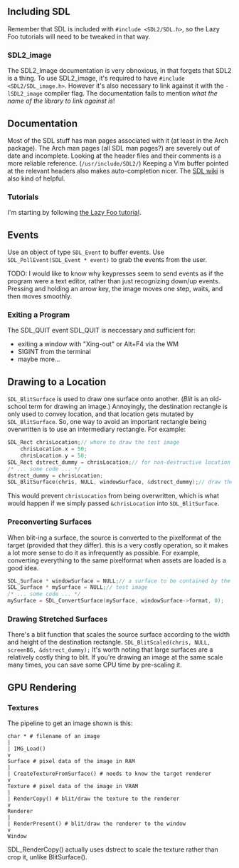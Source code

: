 ## Including SDL
Remember that SDL is included with `#include <SDL2/SDL.h>`, 
so the Lazy Foo tutorials will need to be tweaked in that way.

### SDL2_image
The SDL2_Image documentation is very obnoxious, in that forgets that SDL2 is a thing.
To use SDL2_image, it's required to have `#include <SDL2/SDL_image.h>`.
However it's also necessary to link against it with the `-lSDL2_image` compiler flag.
The documentation fails to mention *what the name of the library to link against is*!

## Documentation
Most of the SDL stuff has man pages associated with it (at least in the Arch package).
The Arch man pages (all SDL man pages?) are severely out of date and incomplete.
Looking at the header files and their comments is a more reliable reference. (`/usr/include/SDL2/`)
Keeping a Vim buffer pointed at the relevant headers also makes auto-completion nicer.
The [SDL wiki](https://wiki.libsdl.org/) is also kind of helpful.

### Tutorials
I'm starting by following [the Lazy Foo tutorial](https://lazyfoo.net/tutorials/SDL/index.php#Hello%20SDL).

## Events
Use an object of type `SDL_Event` to buffer events.
Use `SDL_PollEvent(SDL_Event * event)` to grab the events from the user.

TODO: I would like to know why keypresses seem to send events as if the program were a text editor, 
      rather than just recognizing down/up events.
      Pressing and holding an arrow key, the image moves one step, waits, and then moves smoothly.

### Exiting a Program
The SDL_QUIT event
SDL_QUIT is neccessary and sufficient for:
- exiting a window with "Xing-out" or Alt+F4 via the WM
- SIGINT from the terminal
- maybe more...

## Drawing to a Location
`SDL_BlitSurface` is used to draw one surface onto another.
(*Blit* is an old-school term for drawing an image.)
Annoyingly, the destination rectangle is only used to convey location, 
and that location gets mutated by `SDL_BlitSurface`.
So, one way to avoid an important rectangle being overwritten is to use an intermediary rectangle.
For example:
```c++
SDL_Rect chrisLocation;// where to draw the test image
    chrisLocation.x = 50;
    chrisLocation.y = 50;
SDL_Rect dstrect_dummy = chrisLocation;// for non-destructive location drawing
/* ... some code ... */
dstrect_dummy = chrisLocation;
SDL_BlitSurface(chris, NULL, windowSurface, &dstrect_dummy);// draw the chris to the screen
```
This would prevent `chrisLocation` from being overwritten, 
which is what would happen if we simply passed `&chrisLocation` into `SDL_BlitSurface`.

### Preconverting Surfaces
When blit-ing a surface, the source is converted to the pixelformat of the target (provided that they differ).
this is a very costly operation, so it makes a lot more sense to do it as infrequently as possible.
For example, converting everything to the same pixelformat when assets are loaded is a good idea. 
```c++
SDL_Surface * windowSurface = NULL;// a surface to be contained by the window
SDL_Surface * mySurface = NULL;// test image
/* ... some code ... */
mySurface = SDL_ConvertSurface(mySurface, windowSurface->format, 0);
```

### Drawing Stretched Surfaces
There's a blit function that scales the source surface according to the width and height of the destination rectangle.
`SDL_BlitScaled(chris, NULL, screenBG, &dstrect_dummy);`
It's worth noting that large surfaces are a relatively costly thing to blit.
If you're drawing an image at the same scale many times, you can save some CPU time by pre-scaling it.

## GPU Rendering
### Textures
The pipeline to get an image shown is this:

```
char * # filename of an image
|
| IMG_Load()
v
Surface # pixel data of the image in RAM
|
| CreateTextureFromSurface() # needs to know the target renderer
v
Texture # pixel data of the image in VRAM
|
| RenderCopy() # blit/draw the texture to the renderer
v
Renderer
|
| RenderPresent() # blit/draw the renderer to the window
v
Window
```

SDL_RenderCopy() actually uses dstrect to scale the texture rather than crop it, unlike BlitSurface().
